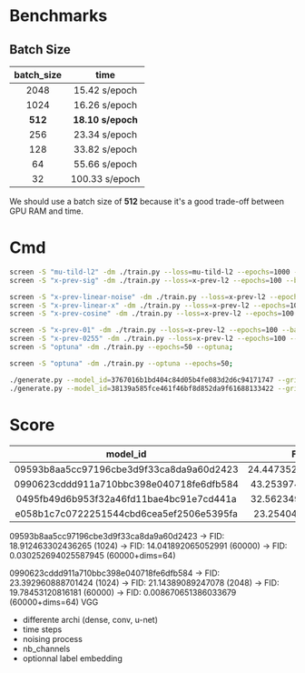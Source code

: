 # Benchmarks

## Batch Size

| batch_size |       time        |
| :--------: | :---------------: |
|    2048    |   15.42 s/epoch   |
|    1024    |   16.26 s/epoch   |
|  **512**   | **18.10 s/epoch** |
|    256     |   23.34 s/epoch   |
|    128     |   33.82 s/epoch   |
|     64     |   55.66 s/epoch   |
|     32     |  100.33 s/epoch   |

We should use a batch size of **512** because it's a good trade-off between GPU RAM and time.

# Cmd

```bash
screen -S "mu-tild-l2" -dm ./train.py --loss=mu-tild-l2 --epochs=1000 --batch_size=512;
screen -S "x-prev-sig" -dm ./train.py --loss=x-prev-l2 --epochs=100 --batch_size=512 --scheduler=linear-gamma-bar;

screen -S "x-prev-linear-noise" -dm ./train.py --loss=x-prev-l2 --epochs=100 --batch_size=512 --scheduler=linear-noise;
screen -S "x-prev-linear-x" -dm ./train.py --loss=x-prev-l2 --epochs=100 --batch_size=512 --scheduler=linear-x;
screen -S "x-prev-cosine" -dm ./train.py --loss=x-prev-l2 --epochs=100 --batch_size=512 --scheduler=cosine;

screen -S "x-prev-01" -dm ./train.py --loss=x-prev-l2 --epochs=100 --batch_size=512 --normalize_range=0,1;
screen -S "x-prev-0255" -dm ./train.py --loss=x-prev-l2 --epochs=100 --batch_size=512 --normalize_range=0,255;
screen -S "optuna" -dm ./train.py --epochs=50 --optuna;

screen -S "optuna" -dm ./train.py --optuna --epochs=50;

./generate.py --model_id=3767016b1bd404c84d05b4fe083d2d6c94171747 --grid;
./generate.py --model_id=38139a585fce461f46bf8d852da9f61688133422 --grid;
```

# Score

|                 model_id                 |        FID         |  Precision   |    Recall    |
| :--------------------------------------: | :----------------: | :----------: | :----------: |
| 09593b8aa5cc97196cbe3d9f33ca8da9a60d2423 | 24.447352257962507 | 0.3779296875 |  0.19140625  |
| 0990623cddd911a710bbc398e040718fe6dfb584 | 43.25397445062495  | 0.2431640625 | 0.107421875  |
| 0495fb49d6b953f32a46fd11bae4bc91e7cd441a | 32.56234976242416  | 0.3798828125 | 0.1982421875 |
| e058b1c7c0722251544cbd6cea5ef2506e5395fa |  23.2540474286169  | 0.3798828125 |  0.20703125  |

09593b8aa5cc97196cbe3d9f33ca8da9a60d2423 -> FID: 18.912463302436265 (1024)
-> FID: 14.041892065052991 (60000)
-> FID: 0.030252694025587945 (60000+dims=64)

0990623cddd911a710bbc398e040718fe6dfb584 -> FID: 23.392960888701424 (1024)
-> FID: 21.14389089247078 (2048)
-> FID: 19.78453120816181 (60000)
-> FID: 0.008670651386033679 (60000+dims=64)
VGG

- differente archi (dense, conv, u-net)
- time steps
- noising process
- nb_channels
- optionnal label embedding
